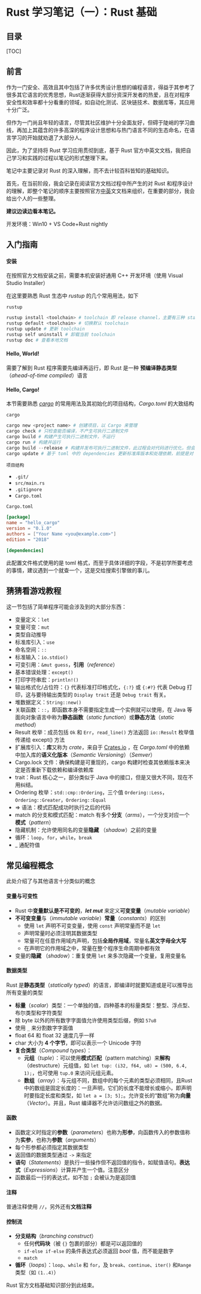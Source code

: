 # Rust 学习笔记（一）：Rust 基础

## 目录

[TOC]

## 前言

作为一门安全、高效且其中包括了许多优秀设计思想的编程语言，得益于其参考了很多其它语言的优秀思想，Rust逐渐获得大部分资深开发者的热爱，且在对程序安全性和效率都十分看重的领域，如自动化测试、区块链技术、数据库等，其应用十分广泛。

但作为一门尚且年轻的语言，尽管其社区维护十分全面友好，但碍于陡峭的学习曲线，再加上其蕴含的许多高深的程序设计思想和与热门语言不同的生态命名，在语言学习的开始就劝退了大部分人。

因此，为了坚持将 Rust 学习应用贯彻到底，基于 Rust 官方中英文文档，我把自己学习和实践的过程以笔记的形式整理下来。

笔记中主要记录对 Rust 的深入理解，而不去计较百科皆知的基础知识。

首先，在当前阶段，我会记录在阅读官方文档过程中所产生的对 Rust 和程序设计的理解，即整个笔记的顺序主要按照官方[中](https://kaisery.github.io/trpl-zh-cn/title-page.html)[英](https://doc.rust-lang.org/book/)文文档来组织，在重要的部分，我会给出个人的一些整理。

**建议边读边看本笔记。**

开发环境：Win10 + VS Code+Rust nightly

## 入门指南

#### 安装

在按照官方文档安装之前，需要本机安装好通用 C++ 开发环境（使用 Visual Studio Installer）

在这里要熟悉 Rust 生态中 *rustup* 的几个常用用法，如下

`rustup `

```powershell
rustup install <toolchain> # toolchain 即 release channel，主要有三种 stable，beta 和 nightly，注意此处还要指定版本，如 nightly-2019-01-17
rustup default <toolchain> # 切换默认 toolchain
rustup update # 更新 toolchain
rustup self uninstall # 卸载当前 toolchain
rustup doc # 查看本地文档
```

#### Hello, World!

需要了解到 Rust 程序需要先编译再运行，即 Rust 是一种 **预编译静态类型**（*ahead-of-time compiled*）语言

#### Hello, Cargo!

本节需要熟悉 [*cargo*](https://doc.rust-lang.org/cargo/) 的常用用法及其初始化的项目结构，*Cargo.toml* 的大致结构

`cargo`

```powershell
cargo new <project name> # 创建项目，以 Cargo 来管理
cargo check # 只检查能否编译，不产生可执行二进制文件
cargo build # 构建产生可执行二进制文件，不运行
cargo run # 构建并运行
cargo build --release # 构建并发布可执行二进制文件，此过程会对代码进行优化，但会增加构建时间
cargo update # 基于 toml 中的 dependencies 更新标准库版本和处理依赖，前提是对 toml 进行了修改
```

`项目结构`

- `.git/`
- `src/main.rs`
- `.gitignore`
- `Cargo.toml`

`Cargo.toml`

```toml
[package]
name = "hello_cargo"
version = "0.1.0"
authors = ["Your Name <you@example.com>"]
edition = "2018"

[dependencies]
```

此配置文件格式使用的是 toml 格式，而至于具体详细的字段，不是初学所要考虑的事情，建议遇到一个就查一个，这是交给搜索引擎做的事儿。

## 猜猜看游戏教程

这一节包括了简单程序可能会涉及到的大部分东西：

- 变量定义：`let`
- 变量可变：`mut`
- 类型自动推导
- 标准库引入：`use`
- 命名空间：`::`
- 标准输入：`io.stdio()`
- 可变引用：`&mut guess`，**引用**（*reference*）
- 基本错误处理：`except()`
- 打印字符串宏：`println!()`
- 输出格式化/占位符：`{}` 代表标准打印格式化，`{:?}` 或 `{:#?}` 代表 Debug 打印，这与要待输出类型的 `Display trait` 还是 `Debug trait` 有关。
- 堆数据定义：`String::new()`
- 关联函数：`::`，即函数本身不需要指定生成一个实例就可以使用，在 Java 等面向对象语言中称为**静态函数**（*static function*）或**静态方法**（*static method*）
- Result 枚举：成员包括 `Ok` 和 `Err`，`read_line()` 方法返回 `io::Result` 枚举值传递给 except() 方法
- 扩展库引入：**库**又称为 *crate*，来自于 [Crates.io](https://crates.io) ，在 *Cargo.toml* 中的依赖中加入库的**语义化版本**（*Semantic Versioning*）（*Semver*）
- Cargo.lock 文件：确保构建是可重现的，cargo 构建时检查其依赖版本来决定是否重新下载依赖和编译依赖库
- trait：Rust 核心之一，部分类似于 Java 中的接口，但是又很大不同，现在不用纠结。
- Ordering 枚举：`std::cmp::Ordering`，三个值 `Ordering::Less`，`Ordering::Greater`，`Ordering::Equal`
- => 语法：模式匹配成功时执行之后的代码
- match 的分支和模式匹配：match 有多个**分支**（*arms*），一个分支对应一个**模式**（*pattern*）
- 隐藏机制：允许使用同名的变量**隐藏** （*shadow*）之前的变量
- 循环：`loop`，`for`，`while`，`break`
- _ 通配符值

## 常见编程概念

此处介绍了与其他语言十分类似的概念

#### 变量与可变性

- Rust 中**变量默认是不可变的**，***let mut*** 来定义**可变变量**（*mutable variable*）
- **不可变变量**与（*immutable variable*）**常量**（*constants*）的区别
  - 使用 `let` 声明不可变变量，使用 `const` 声明常量而不是 `let`
  - 声明常量时必须注明其数据类型
  - 常量可在任意作用域内声明，包括**全局作用域**，常量名**英文字母全大写**
  - 在声明它的作用域之中，常量在整个程序生命周期中都有效
- 变量的**隐藏** （*shadow*）：重复使用 `let` 来多次隐藏一个变量，复用变量名

#### 数据类型

Rust 是**静态类型**（*statically typed*）的语言，即编译时就要知道或是可以推导出所有变量的类型

- **标量**（*scalar*）类型：一个单独的值，四种基本的标量类型：整型、浮点型、布尔类型和字符类型
- 除 byte 以外的所有数字字面值允许使用类型后缀，例如 `57u8`
- 使用 `_` 来分割数字字面值
- float 64 和 float 32 速度几乎一样
- char 大小为 **4 个字节**，即可以表示一个 Unicode 字符
- **复合类型**（*Compound types*）：
  - **元组**（*tuple*）：可以使用**模式匹配**（pattern matching）来**解构**（destructure）元组值，如 `let tup: (i32, f64, u8) = (500, 6.4, 1);`，也可使用 `tup.0` 来访问元组元素。
  - **数组**（*array*）：与元组不同，数组中的每个元素的类型必须相同，且Rust 中的数组是固定长度的：一旦声明，它们的长度不能增长或缩小，即声明时要指定长度和类型，如 `let a = [3; 5];`。允许变长的“数组”称为**向量**（*Vector*）。并且，Rust 编译器不允许访问数组之外的数据。

#### 函数

- 函数定义时指定的**参数**（*parameters*）也称为**形参**，向函数传入的参数值称为**实参**，也称为**参数**（*arguments*）
- 每个形参都必须指定其数据类型
- 返回值的数据类型通过 `->` 来指定
- **语句**（*Statements*）是执行一些操作但不返回值的指令，如赋值语句。**表达式**（*Expressions*）计算并产生一个值。注意区分
- 函数最后一行的表达式，如不加 `;` 会被认为是返回值

#### 注释

普通注释使用 `//`，另外还有**文档注释**

#### 控制流

- **分支结构**（*branching construct*）
  - 任何**代码块**（被 `{}` 包裹的部分）都是可以返回值的
  - `if-else if-else` 的条件表达式必须返回 *bool* 值，而不能是数字
  - `match` 
- **循环**（*loops*）：`loop`、`while` 和 `for`，及 `break`、`continue`、`iter()` 和`Range` 类型（如 `(1..4)`）



Rust 官方文档基础知识部分到此结束。

